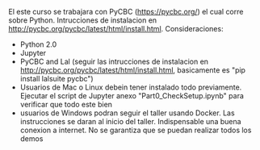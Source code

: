 El este curso se trabajara con PyCBC (https://pycbc.org/) el cual corre sobre Python. Intrucciones de instalacion en http://pycbc.org/pycbc/latest/html/install.html. Consideraciones:
- Python 2.0
- Jupyter
- PyCBC and Lal (seguir las intrucciones de instalacion en  http://pycbc.org/pycbc/latest/html/install.html, basicamente es "pip install lalsuite pycbc")
- Usuarios de Mac o Linux debein tener instalado todo previamente. Ejecutar el script de Jupyter anexo "Part0_CheckSetup.ipynb" para verificar que todo este bien
- usuarios de Windows podran seguir el taller usando Docker. Las instrucciones se daran al inicio del taller. Indispensable una buena conexion a internet. No se garantiza que se puedan realizar todos los demos
